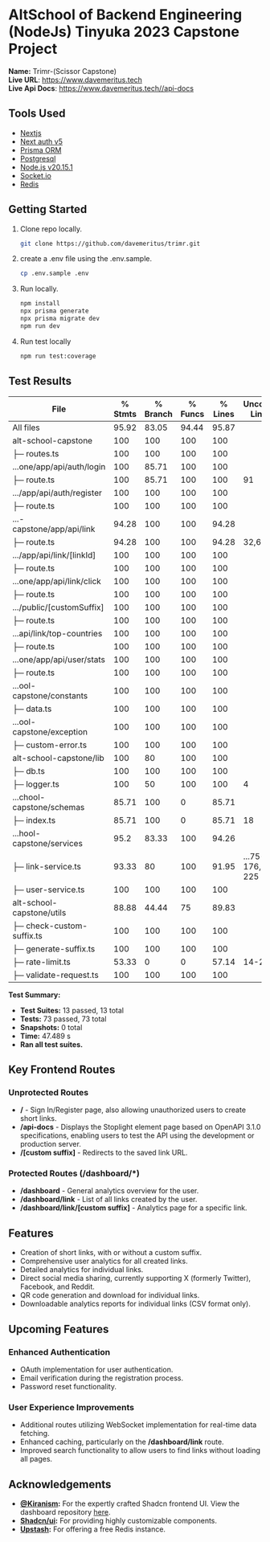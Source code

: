 # AltSchool of Backend Engineering (NodeJs) Tinyuka 2023 Capstone Project
**Name:** Trimr-(Scissor Capstone) <br>
**Live URL**: https://www.davemeritus.tech <br>
**Live Api Docs**: https://www.davemeritus.tech//api-docs

## Tools Used
- [Nextjs](https://nextjs.org/)
- [Next auth v5](https://authjs.dev/getting-started/migrating-to-v5)
- [Prisma ORM](https://www.prisma.io/nextjs)
- [Postgresql](https://www.postgresql.org/)
- [Node.js v20.15.1 ](https://nodejs.org/en)
- [Socket.io](https://socket.io)
- [Redis](https://redis.io)


## Getting Started
1. Clone repo locally.

    ```sh
    git clone https://github.com/davemeritus/trimr.git
    ```

2. create a .env file using the .env.sample.

    ```sh
    cp .env.sample .env
    ```

3. Run locally.

    ```sh
    npm install
    npx prisma generate
    npx prisma migrate dev
    npm run dev
    ```
  
4. Run test locally
   ```sh
   npm run test:coverage
   ```

## Test Results
| File                                 | % Stmts | % Branch | % Funcs | % Lines | Uncovered Line #s            |
|--------------------------------------|---------|----------|---------|---------|------------------------------|
| All files                            |   95.92 |    83.05 |   94.44 |   95.87 |                              |
| alt-school-capstone                  |     100 |      100 |     100 |     100 |                              |
| ├─ routes.ts                         |     100 |      100 |     100 |     100 |                              |
| ...one/app/api/auth/login            |     100 |    85.71 |     100 |     100 |                              |
| ├─ route.ts                          |     100 |    85.71 |     100 |     100 | 91                           |
| .../app/api/auth/register            |     100 |      100 |     100 |     100 |                              |
| ├─ route.ts                          |     100 |      100 |     100 |     100 |                              |
| ...-capstone/app/api/link            |   94.28 |      100 |     100 |   94.28 |                              |
| ├─ route.ts                          |   94.28 |      100 |     100 |   94.28 | 32,62                        |
| .../app/api/link/[linkId]            |     100 |      100 |     100 |     100 |                              |
| ├─ route.ts                          |     100 |      100 |     100 |     100 |                              |
| ...one/app/api/link/click            |     100 |      100 |     100 |     100 |                              |
| ├─ route.ts                          |     100 |      100 |     100 |     100 |                              |
| .../public/[customSuffix]            |     100 |      100 |     100 |     100 |                              |
| ├─ route.ts                          |     100 |      100 |     100 |     100 |                              |
| ...api/link/top-countries            |     100 |      100 |     100 |     100 |                              |
| ├─ route.ts                          |     100 |      100 |     100 |     100 |                              |
| ...one/app/api/user/stats            |     100 |      100 |     100 |     100 |                              |
| ├─ route.ts                          |     100 |      100 |     100 |     100 |                              |
| ...ool-capstone/constants            |     100 |      100 |     100 |     100 |                              |
| ├─ data.ts                           |     100 |      100 |     100 |     100 |                              |
| ...ool-capstone/exception            |     100 |      100 |     100 |     100 |                              |
| ├─ custom-error.ts                   |     100 |      100 |     100 |     100 |                              |
| alt-school-capstone/lib              |     100 |       80 |     100 |     100 |                              |
| ├─ db.ts                             |     100 |      100 |     100 |     100 |                              |
| ├─ logger.ts                         |     100 |       50 |     100 |     100 | 4                            |
| ...chool-capstone/schemas            |   85.71 |      100 |       0 |   85.71 |                              |
| ├─ index.ts                          |   85.71 |      100 |       0 |   85.71 | 18                           |
| ...hool-capstone/services            |    95.2 |    83.33 |     100 |   94.26 |                              |
| ├─ link-service.ts                   |   93.33 |       80 |     100 |   91.95 | ...75-176,224-225             |
| ├─ user-service.ts                   |     100 |      100 |     100 |     100 |                              |
| alt-school-capstone/utils            |   88.88 |    44.44 |      75 |   89.83 |                              |
| ├─ check-custom-suffix.ts            |     100 |      100 |     100 |     100 |                              |
| ├─ generate-suffix.ts                |     100 |      100 |     100 |     100 |                              |
| ├─ rate-limit.ts                     |   53.33 |        0 |       0 |   57.14 | 14-20                        |
| ├─ validate-request.ts               |     100 |      100 |     100 |     100 |                              |

**Test Summary:**
- **Test Suites:** 13 passed, 13 total
- **Tests:** 73 passed, 73 total
- **Snapshots:** 0 total
- **Time:** 47.489 s
- **Ran all test suites.**


## Key Frontend Routes

### Unprotected Routes
- **/** - Sign In/Register page, also allowing unauthorized users to create short links.
- **/api-docs** - Displays the Stoplight element page based on OpenAPI 3.1.0 specifications, enabling users to test the API using the development or production server.
- **/[custom suffix]** - Redirects to the saved link URL.

### Protected Routes (/dashboard/*)
- **/dashboard** - General analytics overview for the user.
- **/dashboard/link** - List of all links created by the user.
- **/dashboard/link/[custom suffix]** - Analytics page for a specific link.

## Features

- Creation of short links, with or without a custom suffix.
- Comprehensive user analytics for all created links.
- Detailed analytics for individual links.
- Direct social media sharing, currently supporting X (formerly Twitter), Facebook, and Reddit.
- QR code generation and download for individual links.
- Downloadable analytics reports for individual links (CSV format only).

## Upcoming Features

### Enhanced Authentication
- OAuth implementation for user authentication.
- Email verification during the registration process.
- Password reset functionality.

### User Experience Improvements
- Additional routes utilizing WebSocket implementation for real-time data fetching.
- Enhanced caching, particularly on the **/dashboard/link** route.
- Improved search functionality to allow users to find links without loading all pages.

## Acknowledgements

- **[@Kiranism](https://github.com/Kiranism):** For the expertly crafted Shadcn frontend UI. View the dashboard repository [here](https://github.com/Kiranism/next-shadcn-dashboard-starter).
- **[Shadcn/ui](https://ui.shadcn.com/):** For providing highly customizable components.
- **[Upstash](https://upstash.com/):** For offering a free Redis instance.






